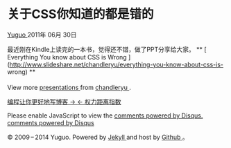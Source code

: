 #  关于CSS你知道的都是错的

[ Yuguo ](http://yuguo.us) 2011年 06月 30日

最近刚在Kindle上读完的一本书，觉得还不错，做了PPT分享给大家。 ** [ Everything You know about CSS is
Wrong ](http://www.slideshare.net/chandleryu/everything-you-know-about-css-is-
wrong) ** </embed> <div id="__ss_8466820"><div style="padding: 5px 0
12px;">View more [ presentations ](http://www.slideshare.net/) from [
chandleryu ](http://www.slideshare.net/chandleryu) .

[ 编程让你更好地写博客 → ](/weblog/how-being-a-coder-can-make-you-a-better-blogger/) [ ←
权力距离指数 ](/weblog/pdi-and-culture/)

Please enable JavaScript to view the [ comments powered by Disqus.
](http://disqus.com/?ref_noscript) [ comments powered by  Disqus
](http://disqus.com)

© 2009 – 2014 Yuguo. Powered by [ Jekyll ](https://github.com/mojombo/jekyll)
and host by [ Github ](https://github.com/yuguo) 。

